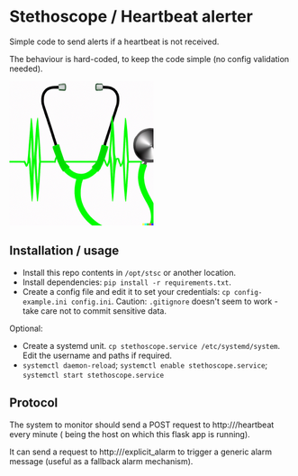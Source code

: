# Stethoscope / Heartbeat alerter

Simple code to send alerts if a heartbeat is not received.

The behaviour is hard-coded, to keep the code simple (no config validation needed).

![Logo](logo.png)


## Installation / usage

* Install this repo contents in `/opt/stsc` or another location.
* Install dependencies: `pip install -r requirements.txt`.
* Create a config file and edit it to set your credentials: `cp config-example.ini config.ini`. Caution: `.gitignore` doesn't seem to work - take care not to commit sensitive data.

Optional:

* Create a systemd unit. `cp stethoscope.service /etc/systemd/system`. Edit the username and paths if required.
* `systemctl daemon-reload`; `systemctl enable stethoscope.service`; 
    `systemctl start stethoscope.service`

## Protocol

The system to monitor should send a POST request to http://<hostname>/heartbeat every minute
(<hostname> being the host on which this flask app is running).

It can send a request to http://<hostname>/explicit_alarm to trigger a generic alarm message (useful as a fallback alarm mechanism).
